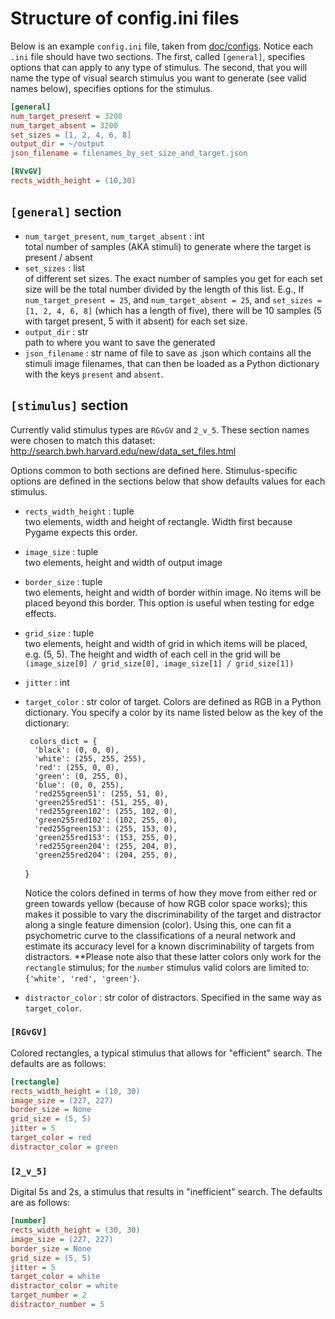 # Structure of config.ini files

Below is an example `config.ini` file, taken from [doc/configs](doc/configs/).
Notice each `.ini` file should have two sections. The first, called `[general]`, specifies options that 
can apply to any type of stimulus. The second, that you will name the type of visual search stimulus 
you want to generate (see valid names below), specifies options for the stimulus.

```Ini
[general]
num_target_present = 3200
num_target_absent = 3200
set_sizes = [1, 2, 4, 6, 8]
output_dir = ~/output
json_filename = filenames_by_set_size_and_target.json

[RVvGV]
rects_width_height = (10,30)
```

## `[general]` section

* `num_target_present`, `num_target_absent` : int  
  total number of samples (AKA stimuli) to generate where the target is present / absent
* `set_sizes` : list  
  of different set sizes. The exact number of samples you get for each set size will be the total 
number divided by the length of this list. E.g., If `num_target_present = 25`, and `num_target_absent = 25`, and
`set_sizes = [1, 2, 4, 6, 8]` (which has a length of five), there will be 10 samples (5 with target present, 
5 with it absent) for each set size.
* `output_dir` : str  
  path to where you want to save the generated
* `json_filename` : str
  name of file to save as .json which contains all the stimuli image filenames, that can 
then be loaded as a Python dictionary with the keys `present` and `absent`. 

## `[stimulus]` section
Currently valid stimulus types are `RGvGV` and `2_v_5`. 
These section names were chosen to match this dataset: <http://search.bwh.harvard.edu/new/data_set_files.html>  

Options common to both sections are defined here. 
Stimulus-specific options are defined in the sections below that show defaults values for each stimulus.

* `rects_width_height` : tuple  
    two elements, width and height of rectangle. Width first because Pygame expects this order.
* `image_size` : tuple  
    two elements, height and width of output image
* `border_size` : tuple  
    two elements, height and width of border within image. No items will be placed beyond this
    border. This option is useful when testing for edge effects.
* `grid_size` : tuple  
    two elements, height and width of grid in which items will be placed, e.g. (5, 5). The height and 
    width of each cell in the grid will be `(image_size[0] / grid_size[0], image_size[1] / grid_size[1])` 
* `jitter` : int
* `target_color` : str
   color of target. Colors are defined as RGB in a Python dictionary. You specify a color by its name listed 
   below as the key of the dictionary:

       colors_dict = {
        'black': (0, 0, 0),
        'white': (255, 255, 255),
        'red': (255, 0, 0),
        'green': (0, 255, 0),
        'blue': (0, 0, 255),
        'red255green51': (255, 51, 0),
        'green255red51': (51, 255, 0),
        'red255green102': (255, 102, 0),
        'green255red102': (102, 255, 0),
        'red255green153': (255, 153, 0),
        'green255red153': (153, 255, 0),
        'red255green204': (255, 204, 0),
        'green255red204': (204, 255, 0),
    }

    Notice the colors defined in terms of how they move from either red or green towards yellow (because of how 
RGB color space works); this makes it possible to vary the discriminability of the target and distractor along a 
single feature dimension (color). Using this, one can fit a psychometric curve to the classifications of a neural 
network and estimate its accuracy level for a known discriminability of targets from distractors. **Please note also
that these latter colors only work for the `rectangle` stimulus; for the `number` stimulus valid colors are limited
to: `{'white', 'red', 'green'}`.

* `distractor_color` : str
   color of distractors. Specified in the same way as `target_color`.

### `[RGvGV]`
Colored rectangles, a typical stimulus that allows for "efficient" search.
The defaults are as follows:
```ini
[rectangle]
rects_width_height = (10, 30)
image_size = (227, 227)
border_size = None
grid_size = (5, 5)
jitter = 5
target_color = red
distractor_color = green
```

### `[2_v_5]`
Digital 5s and 2s, a stimulus that results in "inefficient" search.
The defaults are as follows:
```ini
[number]
rects_width_height = (30, 30)
image_size = (227, 227)
border_size = None
grid_size = (5, 5)
jitter = 5
target_color = white
distractor_color = white
target_number = 2
distractor_number = 5
```
